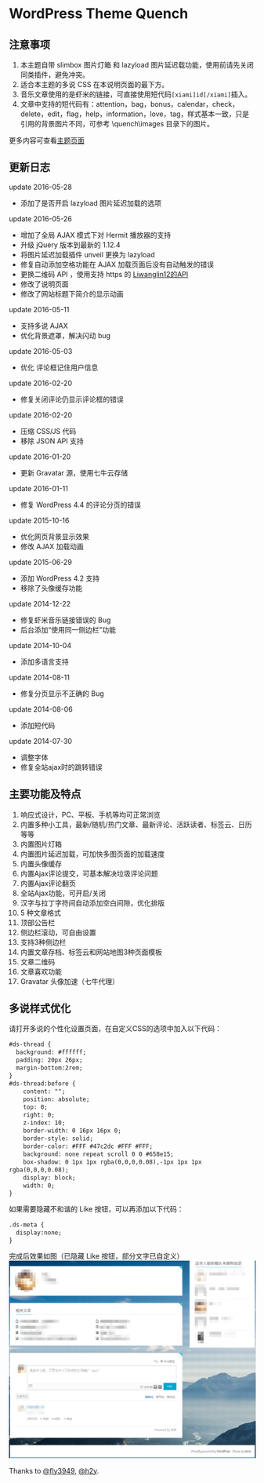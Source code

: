 WordPress Theme Quench
======

注意事项
----

 1. 本主题自带 slimbox 图片灯箱 和 lazyload 图片延迟载功能，使用前请先关闭同类插件，避免冲突。
 2. 适合本主题的多说 CSS 在本说明页面的最下方。
 3. 音乐文章使用的是虾米的链接，可直接使用短代码`[xiami]id[/xiami]`插入。
 4. 文章中支持的短代码有：attention，bag，bonus，calendar，check，delete，edit，flag，help，information，love，tag，样式基本一致，只是引用的背景图片不同，可参考 \quench\images 目录下的图片。

更多内容可查看[主题页面](https://lophita.com/wordpress-theme-quench.html)

更新日志
----
update 2016-05-28
 - 添加了是否开启 lazyload 图片延迟加载的选项

update 2016-05-26

 - 增加了全局 AJAX 模式下对 Hermit 播放器的支持
 - 升级 jQuery 版本到最新的 1.12.4
 - 将图片延迟加载插件 unveil 更换为 lazyload
 - 修复自动添加空格功能在 AJAX 加载页面后没有自动触发的错误
 - 更换二维码 API ，使用支持 https 的 [Liwanglin12的API](https://blog.lwl12.com/read/lwl-api-qrcode.html)
 - 修改了说明页面
 - 修改了网站标题下简介的显示动画

update 2016-05-11

 - 支持多说 AJAX
 - 优化背景遮罩，解决闪动 bug

update 2016-05-03

 - 优化 评论框记住用户信息

update 2016-02-20

 - 修复关闭评论仍显示评论框的错误

update 2016-02-20

- 压缩 CSS/JS 代码
- 移除 JSON API 支持

update 2016-01-20

- 更新 Gravatar 源，使用七牛云存储

update 2016-01-11

- 修复 WordPress 4.4 的评论分页的错误

update 2015-10-16

- 优化网页背景显示效果
- 修改 AJAX 加载动画

update 2015-06-29

- 添加 WordPress 4.2 支持
- 移除了头像缓存功能

update 2014-12-22

- 修复虾米音乐链接错误的 Bug
- 后台添加“使用同一侧边栏”功能

update 2014-10-04

- 添加多语言支持

update 2014-08-11

- 修复分页显示不正确的 Bug

update 2014-08-06

- 添加短代码

update 2014-07-30

- 调整字体
- 修复全站ajax时的跳转错误

主要功能及特点
-------
1. 响应式设计，PC、平板、手机等均可正常浏览
2. 内置多种小工具，最新/随机/热门文章、最新评论、活跃读者、标签云、日历等等
3. 内置图片灯箱
4. 内置图片延迟加载，可加快多图页面的加载速度
5. 内置头像缓存
6. 内置Ajax评论提交，可基本解决垃圾评论问题
7. 内置Ajax评论翻页
8. 全站Ajax功能，可开启/关闭
9. 汉字与拉丁字符间自动添加空白间隙，优化排版
10. 5 种文章格式
11. 顶部公告栏
12. 侧边栏滚动，可自由设置
13. 支持3种侧边栏
14. 内置文章存档、标签云和网站地图3种页面模板
15. 文章二维码
16. 文章喜欢功能
17. Gravatar 头像加速（七牛代理）

多说样式优化
------
请打开多说的个性化设置页面，在自定义CSS的选项中加入以下代码：
```
#ds-thread {
  background: #ffffff;
  padding: 20px 26px;
  margin-bottom:2rem;
}
#ds-thread:before {
    content: "";
    position: absolute;
    top: 0;
    right: 0;
    z-index: 10;
    border-width: 0 16px 16px 0;
    border-style: solid;
    border-color: #FFF #47c2dc #FFF #FFF;
    background: none repeat scroll 0 0 #658e15;
    box-shadow: 0 1px 1px rgba(0,0,0,0.08),-1px 1px 1px rgba(0,0,0,0.08);
    display: block;
    width: 0;
}
```

如果需要隐藏不和谐的 Like 按钮，可以再添加以下代码：
```
.ds-meta {
  display:none;
}
```

完成后效果如图（已隐藏 Like 按钮，部分文字已自定义）
![enter image description here](https://github.com/fly3949/imgs/blob/master/demo/quench/duoshuo.png?raw=true)


Thanks to [@fly3949](https://github.com/fly3949), [@h2y](https://github.com/h2y).
